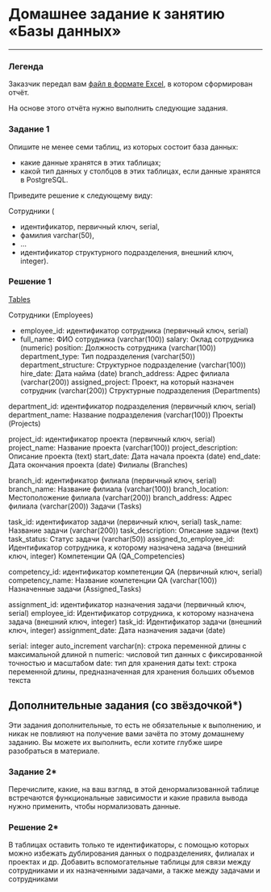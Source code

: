 # Домашнее задание к занятию «Базы данных»

---
### Легенда

Заказчик передал вам [файл в формате Excel](https://github.com/netology-code/sdb-homeworks/blob/main/resources/hw-12-1.xlsx), в котором сформирован отчёт. 

На основе этого отчёта нужно выполнить следующие задания.

### Задание 1

Опишите не менее семи таблиц, из которых состоит база данных:

- какие данные хранятся в этих таблицах;
- какой тип данных у столбцов в этих таблицах, если данные хранятся в PostgreSQL.

Приведите решение к следующему виду:

Сотрудники (

- идентификатор, первичный ключ, serial,
- фамилия varchar(50),
- ...
- идентификатор структурного подразделения, внешний ключ, integer).

### Решение 1
[Tables](https://github.com/sash3939/DataBase_12module/assets/156709540/769f8000-f9cd-4f30-8675-6b262b088bf1)

Сотрудники (Employees)

- employee_id: идентификатор сотрудника (первичный ключ, serial)
- full_name: ФИО сотрудника (varchar(100))
salary: Оклад сотрудника (numeric)
position: Должность сотрудника (varchar(100))
department_type: Тип подразделения (varchar(50))
department_structure: Структурное подразделение (varchar(100))
hire_date: Дата найма (date)
branch_address: Адрес филиала (varchar(200))
assigned_project: Проект, на который назначен сотрудник (varchar(200))
Структурные подразделения (Departments)

department_id: идентификатор подразделения (первичный ключ, serial)
department_name: Название подразделения (varchar(100))
Проекты (Projects)

project_id: идентификатор проекта (первичный ключ, serial)
project_name: Название проекта (varchar(100))
project_description: Описание проекта (text)
start_date: Дата начала проекта (date)
end_date: Дата окончания проекта (date)
Филиалы (Branches)

branch_id: идентификатор филиала (первичный ключ, serial)
branch_name: Название филиала (varchar(100))
branch_location: Местоположение филиала (varchar(200))
branch_address: Адрес филиала (varchar(200))
Задачи (Tasks)

task_id: идентификатор задачи (первичный ключ, serial)
task_name: Название задачи (varchar(200))
task_description: Описание задачи (text)
task_status: Статус задачи (varchar(50))
assigned_to_employee_id: Идентификатор сотрудника, к которому назначена задача (внешний ключ, integer)
Компетенции QA (QA_Competencies)

competency_id: идентификатор компетенции QA (первичный ключ, serial)
competency_name: Название компетенции QA (varchar(100))
Назначенные задачи (Assigned_Tasks)

assignment_id: идентификатор назначения задачи (первичный ключ, serial)
employee_id: Идентификатор сотрудника, к которому назначена задача (внешний ключ, integer)
task_id: Идентификатор задачи (внешний ключ, integer)
assignment_date: Дата назначения задачи (date)

serial: integer auto_increment
varchar(n): строка переменной длины с максимальной длиной n
numeric: числовой тип данных с фиксированной точностью и масштабом
date: тип для хранения даты
text: строка переменной длины, предназначенная для хранения больших объемов текста


## Дополнительные задания (со звёздочкой*)
Эти задания дополнительные, то есть не обязательные к выполнению, и никак не повлияют на получение вами зачёта по этому домашнему заданию. Вы можете их выполнить, если хотите глубже шире разобраться в материале.


### Задание 2*

Перечислите, какие, на ваш взгляд, в этой денормализованной таблице встречаются функциональные зависимости и какие правила вывода нужно применить, чтобы нормализовать данные.

### Решение 2*
В таблицах оставить только те идентификаторы, с помощью которых можно избежать дублирования данных о подразделениях, филиалах и проектах и др.
Добавить вспомогательные таблицы для связи между сотрудниками и их назначенными задачами, а также между задачами и сотрудниками
